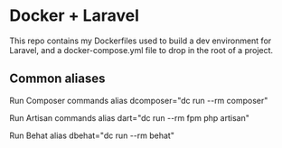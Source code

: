 # Docker + Laravel
This repo contains my Dockerfiles used to build a dev environment for Laravel, and a docker-compose.yml file to drop in the root of a project.

## Common aliases
Run Composer commands
alias dcomposer="dc run --rm composer"

Run Artisan commands
alias dart="dc run --rm fpm php artisan"

Run Behat
alias dbehat="dc run --rm behat"
